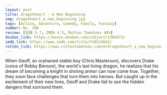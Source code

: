 ```yaml
---
layout: post 
title: Dragonheart - A New Beginning
img: dragonheart_a_new_beginning.jpg
tags: [Action, Adventure, Comedy, Family, Fantasy]
number: No. 100
review: [豆瓣 5.7, IMDb 4.5, Rotten Tomatoes 40%]
douban_link: https://movie.douban.com/subject/1305673/
imdb_link: https://www.imdb.com/title/tt0214641/
rotten_link: https://www.rottentomatoes.com/m/dragonheart_a_new_beginning
---
```


When Geoff, an orphaned stable boy (Chris Masterson), discovers Drake (voice of Robby Benson), the world's last living dragon, he realizes that his dream of becoming a knight in shining armor can now come true. Together, they soon face challenges that turn them into heroes. But caught up in the excitement of their new lives, Geoff and Drake fail to see the hidden dangers that surround them.